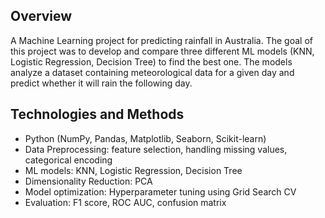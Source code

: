 Overview
------------------
A Machine Learning project for predicting rainfall in Australia. 
The goal of this project was to develop and compare three different ML models (KNN, Logistic Regression, Decision Tree) to find the best one. 
The models analyze a dataset containing meteorological data for a given day and predict whether it will rain the following day.

Technologies and Methods
------------------
- Python (NumPy, Pandas, Matplotlib, Seaborn, Scikit-learn)
- Data Preprocessing: feature selection, handling missing values, categorical encoding
- ML models: KNN, Logistic Regression, Decision Tree
- Dimensionality Reduction: PCA
- Model optimization: Hyperparameter tuning using Grid Search CV
- Evaluation: F1 score, ROC AUC, confusion matrix
